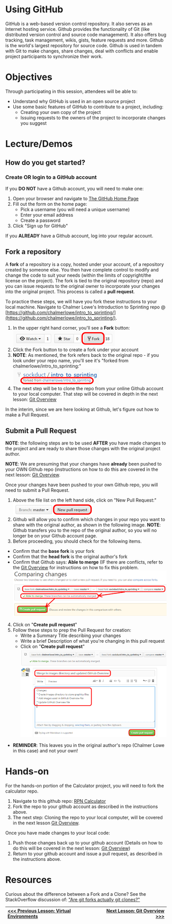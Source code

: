 # Using GitHub

GitHub is a web-based version control repository. It also serves as an Internet hosting service. Github provides the functionality of Git (like distributed version control and source code management). It also offers bug tracking, task management, wikis, gists, feature requests and more. Github is the world's largest repository for source code. Github is used in tandem with Git to make changes, share changes, deal with conflicts and enable project participants to synchronize their work.

# Objectives
Through participating in this session, attendees will be able to:

* Understand why GitHub is used in an open source project
* Use some basic features of GitHub to contribute to a project, including:
  * Creating your own copy of the project
  * Issuing requests to the owners of the project to incorporate changes you suggest

# Lecture/Demos

## How do you get started?

### Create OR login to a GitHub account

If you **DO NOT** have a Github account, you will need to make one:

1. Open your browser and navigate to [The GitHub Home Page](https://github.com/)
2. Fill out the form on the home page:
   * Pick a username (you will need a unique username)
   * Enter your email address
   * Create a password   
3. Click "Sign up for GitHub"

If you **ALREADY** have a Github account, log into your regular account.

## Fork a repository

A **fork** of a repository is a copy, hosted under your account, of a repository created by someone else. You then have complete control to modify and change the code to suit your needs (within the limits of copyright/the license on the project). The fork is tied to the original repository (repo) and you can issue requests to the original owner to incorporate your changes into the original project. This process is called a **pull request**.

To practice these steps, we will have you fork these instructions to your local machine. Navigate to Chalmer Lowe's Introduction to Sprinting repo @ [https://github.com/chalmerlowe/intro_to_sprinting/](https://github.com/chalmerlowe/intro_to_sprinting/).

1. In the upper right hand corner, you'll see a **Fork** button:
![Fork a Repo Button](images/fork-repo-icon.png)
2. Click the Fork button to to create a fork under your account
3. **NOTE**:  As mentioned, the fork refers back to the original repo - if you look under your repo name, you'll see it's "forked from chalmerlowe/intro_to_sprinting:"
![Fork link to original repo](images/fork-repo-link.png)
4. The next step will be to clone the repo from your online Github account to your local computer. That step will be covered in depth in the next lesson: [Git Overview](./lesson_05_git_overview.md)

In the interim, since we are here looking at Github, let's figure out how to make a Pull Request.

## Submit a Pull Request

**NOTE**: the following steps are to be used **AFTER** you have made changes to the project and are ready to share those changes with the original project author. 

**NOTE**: We are presuming that your changes have **already** been pushed to your OWN Github repo (instructions on how to do this are covered in the next lesson: [Git Overview](./lesson_05_git_overview.md). 

Once your changes have been pushed to your own Github repo, you will need to submit a Pull Request.
 
1. Above the file list on the left hand side, click on "New Pull Request:"
![New Pull Request Button](images/new-pull-request-icon.png)
2. Github will allow you to confirm which changes in your repo you want to share with the original author, as shown in the following image. **NOTE**: Github transfers you to the repo of the original author, so you will no longer be on your Github account page. 
3. Before proceeding, you should check for the following items.
  * Confirm that the **base fork** is your fork
  * Confirm that the **head fork** is the original author's fork
  * Confirm that Github says: **Able to merge** (IF there are conflicts, refer to the [Git Overview](./lesson_05_git_overview.md) for instructions on how to fix this problem.
![Create Pull Request One](images/create-pull-request-one.png)
4. Click on "**Create pull request**"
5. Follow these steps to prep the Pull Request for creation:
    * Write a Summary Title describing your changes
    * Write a brief Description of what you're changing in this pull request
    * Click on "**Create pull request**"
![Create Pull Request Two](images/create-pull-request-two.png)
* **REMINDER**:  This leaves you in the original author's repo (Chalmer Lowe in this case) and not your own! 

# Hands-on

For the hands-on portion of the Calculator project, you will need to fork the calculator repo.

1. Navigate to this github repo: [RPN Calculator](https://github.com/chalmerlowe/rpn_project_20170311)
2. Fork the repo to your github account as described in the instructions above.
3. The next step: Cloning the repo to your local computer, will be covered in the next lesson [Git Overview](./lesson_05_git_overview.md).

Once you have made changes to your local code:

1. Push those changes back up to your github account (Details on how to do this will be covered in the next lesson: [Git Overview](./lesson_05_git_overview.md))
2. Return to your github account and issue a pull request, as described in the instructions above.

# Resources

Curious about the difference between a Fork and a Clone? See the StackOverflow discussion of: ["Are git forks actually git clones?"](http://stackoverflow.com/questions/6286571/are-git-forks-actually-git-clones)


|[<<< Previous Lesson: Virtual Environments](./lesson_03_venv_overview.md)|[Next Lesson: Git Overview >>>](./lesson_05_git_overview.md)|
|:--|--:|